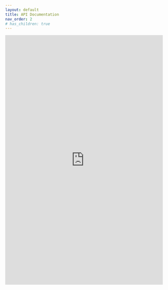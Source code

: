 ```yaml
---
layout: default
title: API Documentation
nav_order: 2
# has_children: true
---
```


<div style="position: relative; width: 100%; height: 800px;">
    <iframe src="https://voyant-photonics.github.io/voyant-sdk/api/doxygen/index.html" style="position: absolute; width: 100%; height: 100%; border: none;"></iframe>
</div>
